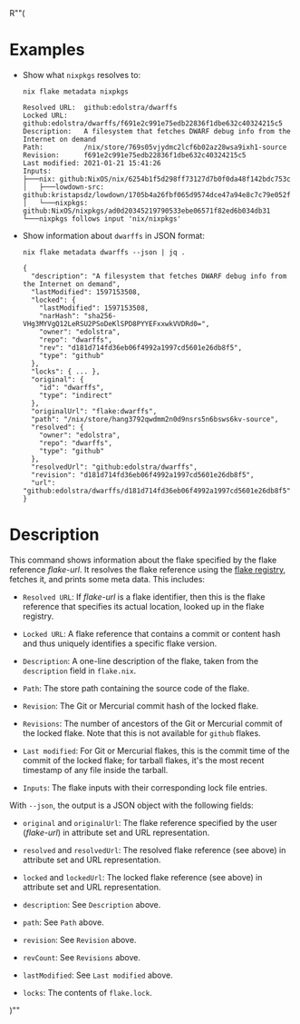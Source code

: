 R""(

# Examples

* Show what `nixpkgs` resolves to:

  ```console
  nix flake metadata nixpkgs
  ```

      Resolved URL:  github:edolstra/dwarffs
      Locked URL:    github:edolstra/dwarffs/f691e2c991e75edb22836f1dbe632c40324215c5
      Description:   A filesystem that fetches DWARF debug info from the Internet on demand
      Path:          /nix/store/769s05vjydmc2lcf6b02az28wsa9ixh1-source
      Revision:      f691e2c991e75edb22836f1dbe632c40324215c5
      Last modified: 2021-01-21 15:41:26
      Inputs:
      ├───nix: github:NixOS/nix/6254b1f5d298ff73127d7b0f0da48f142bdc753c
      │   ├───lowdown-src: github:kristapsdz/lowdown/1705b4a26fbf065d9574dce47a94e8c7c79e052f
      │   └───nixpkgs: github:NixOS/nixpkgs/ad0d20345219790533ebe06571f82ed6b034db31
      └───nixpkgs follows input 'nix/nixpkgs'

* Show information about `dwarffs` in JSON format:

  ```console
  nix flake metadata dwarffs --json | jq .
  ```

      {
        "description": "A filesystem that fetches DWARF debug info from the Internet on demand",
        "lastModified": 1597153508,
        "locked": {
          "lastModified": 1597153508,
          "narHash": "sha256-VHg3MYVgQ12LeRSU2PSoDeKlSPD8PYYEFxxwkVVDRd0=",
          "owner": "edolstra",
          "repo": "dwarffs",
          "rev": "d181d714fd36eb06f4992a1997cd5601e26db8f5",
          "type": "github"
        },
        "locks": { ... },
        "original": {
          "id": "dwarffs",
          "type": "indirect"
        },
        "originalUrl": "flake:dwarffs",
        "path": "/nix/store/hang3792qwdmm2n0d9nsrs5n6bsws6kv-source",
        "resolved": {
          "owner": "edolstra",
          "repo": "dwarffs",
          "type": "github"
        },
        "resolvedUrl": "github:edolstra/dwarffs",
        "revision": "d181d714fd36eb06f4992a1997cd5601e26db8f5",
        "url": "github:edolstra/dwarffs/d181d714fd36eb06f4992a1997cd5601e26db8f5"
      }

# Description

This command shows information about the flake specified by the flake
reference *flake-url*. It resolves the flake reference using the
[flake registry](./nix3-registry.md), fetches it, and prints some meta
data. This includes:

* `Resolved URL`: If *flake-url* is a flake identifier, then this is
  the flake reference that specifies its actual location, looked up in
  the flake registry.

* `Locked URL`: A flake reference that contains a commit or content
  hash and thus uniquely identifies a specific flake version.

* `Description`: A one-line description of the flake, taken from the
  `description` field in `flake.nix`.

* `Path`: The store path containing the source code of the flake.

* `Revision`: The Git or Mercurial commit hash of the locked flake.

* `Revisions`: The number of ancestors of the Git or Mercurial commit
  of the locked flake. Note that this is not available for `github`
  flakes.

* `Last modified`: For Git or Mercurial flakes, this is the commit
  time of the commit of the locked flake; for tarball flakes, it's the
  most recent timestamp of any file inside the tarball.

* `Inputs`: The flake inputs with their corresponding lock file
  entries.

With `--json`, the output is a JSON object with the following fields:

* `original` and `originalUrl`: The flake reference specified by the
  user (*flake-url*) in attribute set and URL representation.

* `resolved` and `resolvedUrl`: The resolved flake reference (see
  above) in attribute set and URL representation.

* `locked` and `lockedUrl`: The locked flake reference (see above) in
  attribute set and URL representation.

* `description`: See `Description` above.

* `path`: See `Path` above.

* `revision`: See `Revision` above.

* `revCount`: See `Revisions` above.

* `lastModified`: See `Last modified` above.

* `locks`: The contents of `flake.lock`.

)""
